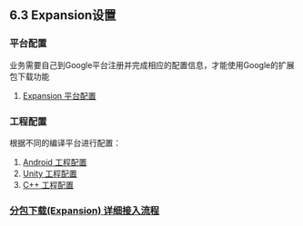 ## 6.3 Expansion设置


### 平台配置

业务需要自己到Google平台注册并完成相应的配置信息，才能使用Google的扩展包下载功能

1. [Expansion 平台配置](Expansion/developer.md)

### 工程配置
根据不同的编译平台进行配置：

1. [Android 工程配置](Expansion/android.md)
2. [Unity 工程配置](Expansion/unity.md)
3. [C++ 工程配置](Expansion/cpp.md) 

### [分包下载(Expansion) 详细接入流程](../Unity/Module/obb.md)
